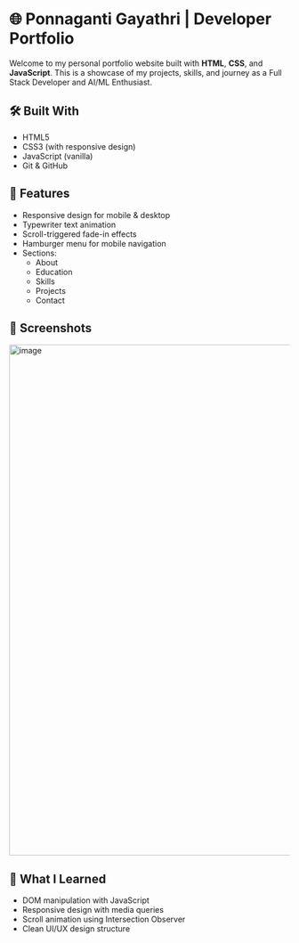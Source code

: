 # 🌐 Ponnaganti Gayathri | Developer Portfolio

Welcome to my personal portfolio website built with **HTML**, **CSS**, and **JavaScript**. This is a showcase of my projects, skills, and journey as a Full Stack Developer and AI/ML Enthusiast.

## 🛠️ Built With

- HTML5
- CSS3 (with responsive design)
- JavaScript (vanilla)
- Git & GitHub

## 📁 Features

- Responsive design for mobile & desktop
- Typewriter text animation
- Scroll-triggered fade-in effects
- Hamburger menu for mobile navigation
- Sections:
  - About
  - Education
  - Skills
  - Projects
  - Contact

## 📸 Screenshots

<img width="1887" height="918" alt="image" src="https://github.com/user-attachments/assets/47fd89e0-f2b3-4841-a160-e0a3776227a3" />


## 🧠 What I Learned

- DOM manipulation with JavaScript
- Responsive design with media queries
- Scroll animation using Intersection Observer
- Clean UI/UX design structure
